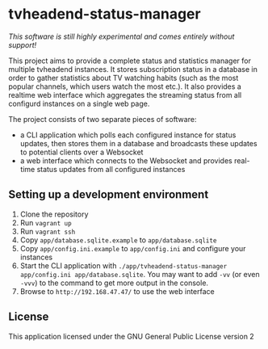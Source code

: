 # tvheadend-status-manager

*This software is still highly experimental and comes entirely without support!*

This project aims to provide a complete status and statistics manager for multiple tvheadend instances. It stores 
subscription status in a database in order to gather statistics about TV watching habits (such as the most popular 
channels, which users watch the most etc.). It also provides a realtime web interface which aggregates the streaming 
status from all configurd instances on a single web page.

The project consists of two separate pieces of software:
 
* a CLI application which polls each configured instance for status updates, then stores them in a database and 
broadcasts these updates to potential clients over a Websocket
* a web interface which connects to the Websocket and provides real-time status updates from all configured instances

## Setting up a development environment

1. Clone the repository
2. Run `vagrant up`
3. Run `vagrant ssh`
4. Copy `app/database.sqlite.example` to `app/database.sqlite`
4. Copy `app/config.ini.example` to `app/config.ini` and configure your instances
5. Start the CLI application with `./app/tvheadend-status-manager app/config.ini app/database.sqlite`. You may want to 
add `-vv` (or even `-vvv`) to the command to get more output in the console.
6. Browse to `http://192.168.47.47/` to use the web interface

## License

This application licensed under the GNU General Public License version 2
